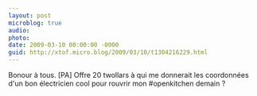 ```yaml
---
layout: post
microblog: true
audio: 
photo: 
date: 2009-03-10 00:00:00 -0000
guid: http://xtof.micro.blog/2009/03/10/t1304216229.html
---
```

Bonour à tous. [PA] Offre 20 twollars à qui me donnerait les coordonnées d'un bon électricien cool pour rouvrir mon #openkitchen demain ?
